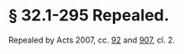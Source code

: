 # § 32.1-295 Repealed.

<p>Repealed by Acts 2007, cc. <a href='http://lis.virginia.gov/cgi-bin/legp604.exe?071+ful+CHAP0092'>92</a> and <a href='http://lis.virginia.gov/cgi-bin/legp604.exe?071+ful+CHAP0907'>907</a>, cl. 2.</p>